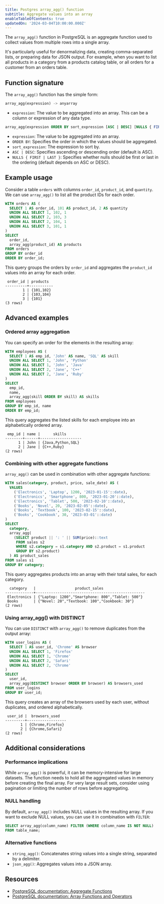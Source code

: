 ```yaml
---
title: Postgres array_agg() function
subtitle: Aggregate values into an array
enableTableOfContents: true
updatedOn: '2024-03-04T10:00:00.000Z'
---
```


The `array_agg()` function in PostgreSQL is an aggregate function used to collect values from multiple rows into a single array. 

It's particularly useful for denormalizing data, creating comma-separated lists, or preparing data for JSON output. For example, when you want to list all products in a category from a products catalog table, or all orders for a customer from an orders table.

<CTA />

## Function signature

The `array_agg()` function has the simple form:

```sql
array_agg(expression) -> anyarray
```

- `expression`: The value to be aggregated into an array. This can be a column or expression of any data type.

```sql
array_agg(expression ORDER BY sort_expression [ASC | DESC] [NULLS { FIRST | LAST }]) -> anyarray
```

- `expression`: The value to be aggregated into an array.
- `ORDER BY`: Specifies the order in which the values should be aggregated.
- `sort_expression`: The expression to sort by.
- `ASC | DESC`: Specifies ascending or descending order (default is ASC).
- `NULLS { FIRST | LAST }`: Specifies whether nulls should be first or last in the ordering (default depends on ASC or DESC).

## Example usage

Consider a table `orders` with columns `order_id`, `product_id`, and `quantity`. We can use `array_agg()` to list all the product IDs for each order.

```sql
WITH orders AS (
  SELECT 1 AS order_id, 101 AS product_id, 2 AS quantity
  UNION ALL SELECT 1, 102, 1
  UNION ALL SELECT 2, 103, 3
  UNION ALL SELECT 2, 104, 1
  UNION ALL SELECT 3, 101, 1
)
SELECT 
  order_id,
  array_agg(product_id) AS products
FROM orders
GROUP BY order_id
ORDER BY order_id;
```

This query groups the orders by `order_id` and aggregates the `product_id` values into an array for each order.

```text
 order_id | products
----------+-----------
        1 | {101,102}
        2 | {103,104}
        3 | {101}
(3 rows)
```

## Advanced examples

### Ordered array aggregation

You can specify an order for the elements in the resulting array:

```sql
WITH employees AS (
  SELECT 1 AS emp_id, 'John' AS name, 'SQL' AS skill
  UNION ALL SELECT 1, 'John', 'Python'
  UNION ALL SELECT 1, 'John', 'Java'
  UNION ALL SELECT 2, 'Jane', 'C++'
  UNION ALL SELECT 2, 'Jane', 'Ruby'
)
SELECT 
  emp_id,
  name,
  array_agg(skill ORDER BY skill) AS skills
FROM employees
GROUP BY emp_id, name
ORDER BY emp_id;
```

This query aggregates the listed skills for each employee into an alphabetically ordered array.

```text
 emp_id | name |      skills
--------+------+-------------------
      1 | John | {Java,Python,SQL}
      2 | Jane | {C++,Ruby}
(2 rows)
```

### Combining with other aggregate functions

`array_agg()` can be used in combination with other aggregate functions:

```sql
WITH sales(category, product, price, sale_date) AS (
  VALUES 
    ('Electronics', 'Laptop', 1200, '2023-01-15'::date),
    ('Electronics', 'Smartphone', 800, '2023-01-20'::date),
    ('Electronics', 'Tablet', 500, '2023-02-10'::date),
    ('Books', 'Novel', 20, '2023-02-05'::date),
    ('Books', 'Textbook', 100, '2023-02-15'::date),
    ('Books', 'Cookbook', 30, '2023-03-01'::date)
)
SELECT 
  category,
  array_agg(
    (SELECT product || ': ' || SUM(price)::text
     FROM sales s2
     WHERE s2.category = s1.category AND s2.product = s1.product
     GROUP BY s2.product)
  ) AS product_sales
FROM sales s1
GROUP BY category;
```

This query aggregates products into an array with their total sales, for each category.

```text
  category   |                  product_sales
-------------+--------------------------------------------------
 Electronics | {"Laptop: 1200","Smartphone: 800","Tablet: 500"}
 Books       | {"Novel: 20","Textbook: 100","Cookbook: 30"}
(2 rows)
```

### Using array_agg() with DISTINCT

You can use `DISTINCT` with `array_agg()` to remove duplicates from the output array:

```sql
WITH user_logins AS (
  SELECT 1 AS user_id, 'Chrome' AS browser
  UNION ALL SELECT 1, 'Firefox'
  UNION ALL SELECT 1, 'Chrome'
  UNION ALL SELECT 2, 'Safari'
  UNION ALL SELECT 2, 'Chrome'
)
SELECT 
  user_id,
  array_agg(DISTINCT browser ORDER BY browser) AS browsers_used
FROM user_logins
GROUP BY user_id;
```

This query creates an array of the browsers used by each user, without duplicates, and ordered alphabetically.

```text
 user_id |  browsers_used
---------+------------------
       1 | {Chrome,Firefox}
       2 | {Chrome,Safari}
(2 rows)
```

## Additional considerations

### Performance implications

While `array_agg()` is powerful, it can be memory-intensive for large datasets. The function needs to hold all the aggregated values in memory before creating the final array. For very large result sets, consider using pagination or limiting the number of rows before aggregating. 

### NULL handling

By default, `array_agg()` includes NULL values in the resulting array. If you want to exclude NULL values, you can use it in combination with `FILTER`:

```sql
SELECT array_agg(column_name) FILTER (WHERE column_name IS NOT NULL)
FROM table_name;
```

### Alternative functions

- `string_agg()`: Concatenates string values into a single string, separated by a delimiter.
- `json_agg()`: Aggregates values into a JSON array.

## Resources

- [PostgreSQL documentation: Aggregate Functions](https://www.postgresql.org/docs/current/functions-aggregate.html)
- [PostgreSQL documentation: Array Functions and Operators](https://www.postgresql.org/docs/current/functions-array.html)
